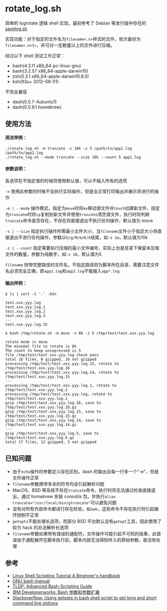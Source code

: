 # rotate_log.sh

简单的 logrotate 逻辑 shell 实现，最初参考了 Debian 等发行版中存在的 [savelog.sh](http://www.unix.com/man-page/linux/8/savelog/)

实现功能：对于指定的文件名为`filename<.n>`样式的文件，依次备份为`filename<.n+1>`，并可对一定数量以上的文件进行压缩。

经过以下 shell 测试工作正常：

* bash(4.3.11 x86_64-pc-linux-gnu)
* bash(3.2.57 x86_64-apple-darwin15)
* zsh(5.3.1 x86_64-apple-darwin15.6.0)
* ksh(93u+ 2012-08-01)

不完全兼容

* dash(0.5.7-4ubuntu1)
* dash(0.5.9.1 homebrew)

## 使用方法

#### 用法举例：

```
./rotate_log.sh -m truncate -s 10k -z 5 /path/to/app1.log /path/to/app2.log 
./rotate_log.sh --mode truncate --size 10k --count 5 app1.log
```

#### 参数说明：

各选项在不指定值的时候将使用默认值，可以不输入所有的选项

`-n` 使用此参数的时候不会执行实际操作，但是会正常打印输出并展示将进行的操作

`-m | --mode` 操作模式，指定为`move`时将`mv`移动源文件并`touch`创建新文件，指定为`truncate`时将`cp`复制到新文件并使用`truncate`清空源文件，执行时将判断`truncate`命令是否存在，不存在将直接退出不执行任何操作，默认值为 move

`-s | --size` 指定执行操作所需最小文件大小，当`filename`文件小于指定大小将直接退出不进行任何操作，参数以`G/g/M/m/K/k`结尾，如`-s 1m`，默认值为10k

`-z | --count` 指定需要执行压缩的最小文件编号，实际上也是目录下保留未压缩文件的数量，参数为纯数字，如`-z 10`，默认值为5

`filename` 附带完整路径的文件名，不指定路径则为脚本所在目录，需要注意文件名必须完全正确，即`app1.log`和`app2.log`不能输入`app*.log`

#### 输出样例：

```
$ ls | sort -t '.' -k5n                                                                        

test.xxx.yyy.log
test.xxx.yyy.log.1
test.xxx.yyy.log.2
test.xxx.yyy.log.3
···
test.xxx.yyy.log.15

$ bash /tmp/rotate.sh -m move -s 0k -z 5 /tmp/test/test.xxx.yyy.log

rotate mode is move
The minimal file to rotate is 0k
The count to keep uncopressed is 5
file /tmp/test/test.xxx.yyy.log check pass
total 16 files, 0 gzipped, 16 not gzipped
processing /tmp/test/test.xxx.yyy.log.15, rotate to /tmp/test/test.xxx.yyy.log.16
processing /tmp/test/test.xxx.yyy.log.14, rotate to /tmp/test/test.xxx.yyy.log.15
···
processing /tmp/test/test.xxx.yyy.log.1, rotate to /tmp/test/test.xxx.yyy.log.2
processing /tmp/test/test.xxx.yyy.log, rotate to /tmp/test/test.xxx.yyy.log.1
gzip /tmp/test/test.xxx.yyy.log.16, save to /tmp/test/test.xxx.yyy.log.16.gz
gzip /tmp/test/test.xxx.yyy.log.15, save to /tmp/test/test.xxx.yyy.log.15.gz
gzip /tmp/test/test.xxx.yyy.log.14, save to /tmp/test/test.xxx.yyy.log.14.gz
···
gzip /tmp/test/test.xxx.yyy.log.5, save to /tmp/test/test.xxx.yyy.log.5.gz
total 17 files, 12 gzipped, 5 not gzipped
```


## 已知问题

* 由于`echo`操作的参数定义存在区别，dash 的输出会每一行多一个"-e"，但是文件操作正常
* `filename`参数携带多余的符号均会引起解析问题
* MacOS、BSD 等系统不存在`truncate`命令，执行时将无法通过检查直接退出，通过 homebrew 安装 coreutils 包，并执行`alias truncate="/usr/local/bin/gtruncate"`可以避免问题
* 没有对所有外部命令都进行存在检验，如`awk`，这些命令不存在执行将引起循环控制不正常
* `getopts`不能处理长选项，而部分 BSD 平台默认没有`getopt`工具，因此使用了较为 hack 的办法解析长选项
* `filename`参数如果带有错误的通配符，文件操作可能引起不可知的结果，此错误由于通配展开在脚本执行前，脚本内部无法得知传入的原始参数，故没有处理

## 参考

* [Linux Shell Scripting Tutorial A Beginner's handbook](https://bash.cyberciti.biz/guide/Main_Page)
* [GNU bash manual](https://www.gnu.org/software/bash/manual/html_node/)
* [TLDP: Advanced Bash-Scripting Guide](http://tldp.org/LDP/abs/html/)
* [IBM Developerworks: Bash 参数和参数扩展](https://www.ibm.com/developerworks/cn/linux/l-bash-parameters.html)
* [Stackoverflow: Using getopts in bash shell script to get long and short command line options](http://stackoverflow.com/questions/402377/using-getopts-in-bash-shell-script-to-get-long-and-short-command-line-options)

